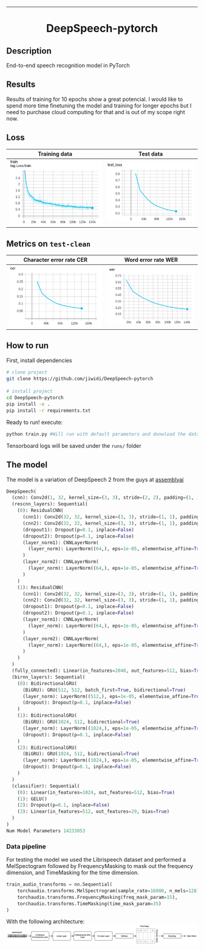 
---

<div align="center">

# DeepSpeech-pytorch

</div>

## Description
End-to-end speech recognition model in PyTorch

## Results
Results of training for 10 epochs show a great potencial. I would like to spend more time finetuning the model and training for longer epochs but I need to purchase cloud computing for that and is out of my scope right now.

Loss
-----

|        Training data        |          Test data           |
| :-------------------------: | :--------------------------: |
| ![tr](images/trainloss.png) | ![test](images/testloss.png) |

Metrics on `test-clean`
-----

| Character error rate CER |  Word error rate WER   |
| :----------------------: | :--------------------: |
|  ![CER](images/cer.png)  | ![WER](images/wer.png) |

## How to run
First, install dependencies
```bash
# clone project
git clone https://github.com/jiwidi/DeepSpeech-pytorch

# install project
cd DeepSpeech-pytorch
pip install -e .
pip install -r requirements.txt
 ```
Ready to run! execute:
```python
python train.py #Will run with default parameters and donwload the datasets in the local directory
```

Tensorboard logs will be saved under the `runs/` folder

## The model
The model is a variation of DeepSpeech 2 from the guys at [assemblyai](https://www.assemblyai.com/)

```py
DeepSpeech(
  (cnn): Conv2d(1, 32, kernel_size=(3, 3), stride=(2, 2), padding=(1, 1))
  (rescnn_layers): Sequential(
    (0): ResidualCNN(
      (cnn1): Conv2d(32, 32, kernel_size=(3, 3), stride=(1, 1), padding=(1, 1))
      (cnn2): Conv2d(32, 32, kernel_size=(3, 3), stride=(1, 1), padding=(1, 1))
      (dropout1): Dropout(p=0.1, inplace=False)
      (dropout2): Dropout(p=0.1, inplace=False)
      (layer_norm1): CNNLayerNorm(
        (layer_norm): LayerNorm((64,), eps=1e-05, elementwise_affine=True)
      )
      (layer_norm2): CNNLayerNorm(
        (layer_norm): LayerNorm((64,), eps=1e-05, elementwise_affine=True)
      )
    )
    (1): ResidualCNN(
      (cnn1): Conv2d(32, 32, kernel_size=(3, 3), stride=(1, 1), padding=(1, 1))
      (cnn2): Conv2d(32, 32, kernel_size=(3, 3), stride=(1, 1), padding=(1, 1))
      (dropout1): Dropout(p=0.1, inplace=False)
      (dropout2): Dropout(p=0.1, inplace=False)
      (layer_norm1): CNNLayerNorm(
        (layer_norm): LayerNorm((64,), eps=1e-05, elementwise_affine=True)
      )
      (layer_norm2): CNNLayerNorm(
        (layer_norm): LayerNorm((64,), eps=1e-05, elementwise_affine=True)
      )
    )
  )
  (fully_connected): Linear(in_features=2048, out_features=512, bias=True)
  (birnn_layers): Sequential(
    (0): BidirectionalGRU(
      (BiGRU): GRU(512, 512, batch_first=True, bidirectional=True)
      (layer_norm): LayerNorm((512,), eps=1e-05, elementwise_affine=True)
      (dropout): Dropout(p=0.1, inplace=False)
    )
    (1): BidirectionalGRU(
      (BiGRU): GRU(1024, 512, bidirectional=True)
      (layer_norm): LayerNorm((1024,), eps=1e-05, elementwise_affine=True)
      (dropout): Dropout(p=0.1, inplace=False)
    )
    (2): BidirectionalGRU(
      (BiGRU): GRU(1024, 512, bidirectional=True)
      (layer_norm): LayerNorm((1024,), eps=1e-05, elementwise_affine=True)
      (dropout): Dropout(p=0.1, inplace=False)
    )
  )
  (classifier): Sequential(
    (0): Linear(in_features=1024, out_features=512, bias=True)
    (1): GELU()
    (2): Dropout(p=0.1, inplace=False)
    (3): Linear(in_features=512, out_features=29, bias=True)
  )
)
Num Model Parameters 14233053

```

### Data pipeline

For testing the model we used the Librispeech dataset and performed a MelSpectogram followed by FrequencyMasking to mask out the frequency dimension, and TimeMasking for the time dimension.

```py
train_audio_transforms = nn.Sequential(
    torchaudio.transforms.MelSpectrogram(sample_rate=16000, n_mels=128),
    torchaudio.transforms.FrequencyMasking(freq_mask_param=15),
    torchaudio.transforms.TimeMasking(time_mask_param=35)
)
```
With the following architecture:
![model_architecture](images/model_architecture.png)


